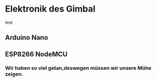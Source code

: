 # Elektronik des Gimbal
test
## Arduino Nano

## ESP8266 NodeMCU

### Wir haben so viel getan,deswegen müssen wir unsere Mühe zeigen.
